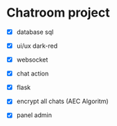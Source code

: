 # Chatroom project

- [X] database sql
- [x] ui/ux dark-red
- [x] websocket
- [X] chat action
- [X] flask
- [X] encrypt all chats (AEC Algoritm)
- [X] panel admin
   

 

